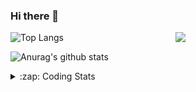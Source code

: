 ### Hi there 👋

<!--
**tao8687/tao8687** is a ✨ _special_ ✨ repository because its `README.md` (this file) appears on your GitHub profile.

Here are some ideas to get you started:

- 🔭 I’m currently working on ...
- 🌱 I’m currently learning ...
- 👯 I’m looking to collaborate on ...
- 🤔 I’m looking for help with ...
- 💬 Ask me about ...
- 📫 How to reach me: ...
- 😄 Pronouns: ...
- ⚡ Fun fact: ...
-->

<img align='right' src="https://media.giphy.com/media/M9gbBd9nbDrOTu1Mqx/giphy.gif" width="240">

  
![Top Langs](https://github-readme-stats.vercel.app/api/top-langs/?username=tao8687&layout=compact&title_color=23238E&text_color=A67D3D)

![Anurag's github stats](https://github-readme-stats.vercel.app/api?username=tao8687&show_icons=true&&text_color=A67D3D&title_color=23238E&show_icons=false&count_private=true&hide=stars)

<details>
  <summary>:zap: Coding Stats</summary>
  <br>
    
<!--START_SECTION:waka-->
![Profile Views](http://img.shields.io/badge/Profile%20Views-2-blue)

**🐱 My GitHub Data** 

> 📦 1.5 MB Used in GitHub's Storage 
 > 
> 🏆 183 Contributions in the Year 2025
 > 
> 🚫 Not Opted to Hire
 > 
> 📜 63 Public Repositories 
 > 
> 🔑 24 Private Repositories 
 > 
**I'm an Early 🐤** 

```text
🌞 Morning                1785 commits        ██████████████████████░░░   89.34 % 
🌆 Daytime                90 commits          █░░░░░░░░░░░░░░░░░░░░░░░░   04.50 % 
🌃 Evening                119 commits         █░░░░░░░░░░░░░░░░░░░░░░░░   05.96 % 
🌙 Night                  4 commits           ░░░░░░░░░░░░░░░░░░░░░░░░░   00.20 % 
```
📅 **I'm Most Productive on Wednesday** 

```text
Monday                   287 commits         ████░░░░░░░░░░░░░░░░░░░░░   14.36 % 
Tuesday                  273 commits         ███░░░░░░░░░░░░░░░░░░░░░░   13.66 % 
Wednesday                343 commits         ████░░░░░░░░░░░░░░░░░░░░░   17.17 % 
Thursday                 267 commits         ███░░░░░░░░░░░░░░░░░░░░░░   13.36 % 
Friday                   283 commits         ████░░░░░░░░░░░░░░░░░░░░░   14.16 % 
Saturday                 277 commits         ███░░░░░░░░░░░░░░░░░░░░░░   13.86 % 
Sunday                   268 commits         ███░░░░░░░░░░░░░░░░░░░░░░   13.41 % 
```


📊 **This Week I Spent My Time On** 

```text
🕑︎ Time Zone: Asia/Shanghai

💬 Programming Languages: 
Python                   11 hrs 26 mins      ██████████████████████░░░   87.30 % 
Bash                     48 mins             ██░░░░░░░░░░░░░░░░░░░░░░░   06.13 % 
YAML                     28 mins             █░░░░░░░░░░░░░░░░░░░░░░░░   03.66 % 
Markdown                 10 mins             ░░░░░░░░░░░░░░░░░░░░░░░░░   01.30 % 
Text                     7 mins              ░░░░░░░░░░░░░░░░░░░░░░░░░   00.94 % 

🔥 Editors: 
VS Code                  7 hrs 1 min         █████████████░░░░░░░░░░░░   53.53 % 
Cursor                   6 hrs 5 mins        ████████████░░░░░░░░░░░░░   46.47 % 

🐱‍💻 Projects: 
BossMatchJobHunter       10 hrs 6 mins       ███████████████████░░░░░░   77.11 % 
transitive               1 hr 31 mins        ███░░░░░░░░░░░░░░░░░░░░░░   11.63 % 
RednoteMCP               1 hr 28 mins        ███░░░░░░░░░░░░░░░░░░░░░░   11.26 % 

💻 Operating System: 
Linux                    13 hrs 6 mins       █████████████████████████   100.00 % 
```

**I Mostly Code in C++** 

```text
C++                      11 repos            ████████░░░░░░░░░░░░░░░░░   33.33 % 
Python                   8 repos             ██████░░░░░░░░░░░░░░░░░░░   24.24 % 
JavaScript               2 repos             ██░░░░░░░░░░░░░░░░░░░░░░░   06.06 % 
Batchfile                1 repo              █░░░░░░░░░░░░░░░░░░░░░░░░   03.03 % 
HTML                     1 repo              █░░░░░░░░░░░░░░░░░░░░░░░░   03.03 % 
```



**Timeline**

![Lines of Code chart](https://raw.githubusercontent.com/tao8687/tao8687/master/assets/bar_graph.png)


 Last Updated on 01/07/2025 02:10:44 UTC
<!--END_SECTION:waka-->
</details>

